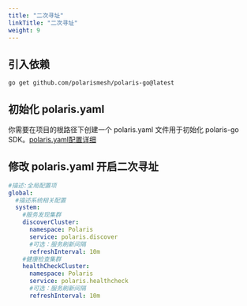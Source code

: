 ```yaml
---
title: "二次寻址"
linkTitle: "二次寻址"
weight: 9
---
```


## 引入依赖

```
go get github.com/polarismesh/polaris-go@latest
```

## 初始化 polaris.yaml

你需要在项目的根路径下创建一个 polaris.yaml 文件用于初始化 polaris-go SDK。[polaris.yaml配置详细](https://github.com/polarismesh/polaris-go/blob/main/polaris.yaml)


## 修改 polaris.yaml 开启二次寻址

```yaml
#描述:全局配置项
global:
  #描述系统相关配置
  system:
    #服务发现集群
    discoverCluster:
      namespace: Polaris
      service: polaris.discover
      #可选：服务刷新间隔
      refreshInterval: 10m
    #健康检查集群
    healthCheckCluster:
      namespace: Polaris
      service: polaris.healthcheck
      #可选：服务刷新间隔
      refreshInterval: 10m
```
